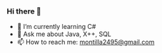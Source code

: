 ### Hi there 👋

<!--
**SkaGank3r/SkaGank3r** is a ✨ _special_ ✨ repository because its `README.md` (this file) appears on your GitHub profile.

Here are some ideas to get you started:
- 🔭 I’m currently working on ...
- 👯 I’m looking to collaborate on ...
- 🤔 I’m looking for help with ... 
- 😄 Pronouns: ...
- ⚡ Fun fact: I like videogames 👾
-->


- 🌱 I’m currently learning C#
- 💬 Ask me about Java, X++, SQL
- 📫 How to reach me: montilla2495@gmail.com

